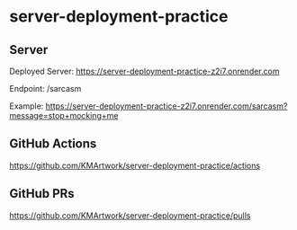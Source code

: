 # server-deployment-practice

## Server
Deployed Server: https://server-deployment-practice-z2i7.onrender.com

Endpoint: /sarcasm

Example: https://server-deployment-practice-z2i7.onrender.com/sarcasm?message=stop+mocking+me

## GitHub Actions
https://github.com/KMArtwork/server-deployment-practice/actions

## GitHub PRs
https://github.com/KMArtwork/server-deployment-practice/pulls